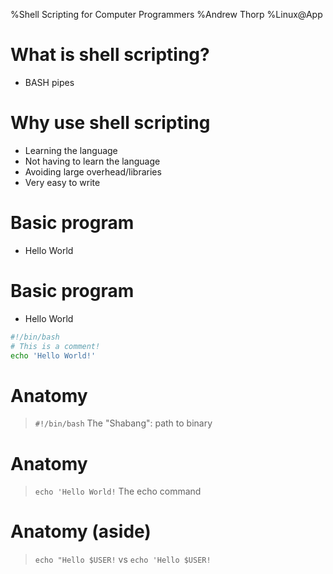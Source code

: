 %Shell Scripting for Computer Programmers
%Andrew Thorp
%Linux@App

# What is shell scripting?
 * BASH pipes


# Why use shell scripting
 * Learning the language
 * Not having to learn the language
 * Avoiding large overhead/libraries
 * Very easy to write

# Basic program
 * Hello World

# Basic program
 * Hello World
``` bash
#!/bin/bash
# This is a comment!
echo 'Hello World!'
```

# Anatomy
> `#!/bin/bash`
The "Shabang": path to binary

# Anatomy
> `echo 'Hello World!`
The echo command

# Anatomy (aside)
> `echo "Hello $USER!`
vs
> `echo 'Hello $USER!`


